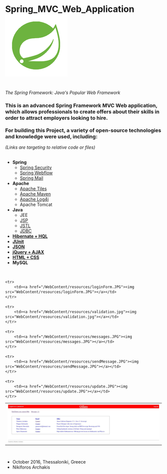 # Spring_MVC_Web_Application &nbsp; &nbsp; &nbsp; &nbsp; &nbsp; <a href="https://spring.io/" target="_blank"> <img src="/WebContent/resources/spring.png"> </a>
<br>
<i>The Spring Framework: Java's Popular Web Framework</i>


<h3>This is an advanced Spring Framework MVC Web application, which allows professionals to create offers about their skills in order to attract employers looking to hire.<br> <br> For building this Project, a variety of open-source technologies and knowledge were used, including:</h3>


<i>(Links are targeting to relative code or files)</i>
<br>
<br>
<ul>
  <li>
      <b>Spring</b>
      <ul>
        <li>
            <a target="_blank" href="/src/com/caveofprogramming/spring/web/config/security-context.xml" >Spring Security </a>
        </li>
        <li>
             <a href="/WebContent/WEB-INF/flows/contact-flow.xml" target="_blank">Spring Webflow</a>
        </li>
        <li>
            <a href="/WebContent/WEB-INF/offers-servlet.xml" target="_blank">Spring Mail </a>
        </li>
      </ul>
  </li>
  <li>
      <b>Apache</b>
      <ul>
        <li>
            <a href="/WebContent/WEB-INF/layout/default.xml" target="_blank">Apache Tiles </a> 
        </li>
        <li>
            <a href="/pom.xml" target="_blank">Apache Maven </a> 
        </li>
        <li>
            <a href="/src/log4j.properties" target="_blank">Apache Log4j</a> 
        </li>
        <li>
            Apache Tomcat
        </li>
      </ul>
  </li>
  <li>
      <b>Java</b>
      <ul>
      <li>
            JEE 
        </li>
        <li>
            <a href="/WebContent/WEB-INF/tiles/" target="_blank">JSP </a> 
        </li>
        <li>
             <a href="/WebContent/WEB-INF/tiles/header.jsp" target="_blank">JSTL </a>   
        </li>
        <li>
            <a href="/test/com/caveofprogramming/spring/web/test/config/datasource.xml" target="_blank"> JDBC </a>
        </li>
      </ul>
  </li>

  <li>
    <a href="/src/com/caveofprogramming/spring/web/dao/OffersDAO.java" target="_blank"> <b>Hibernate + HQL</b> </a>
  </li>
  
  <li>   
     <a href="/test/com/caveofprogramming/spring/web/test/tests/" target="_blank"> <b>JUnit</b> </a> 
  </li>
  <li>
     <a href="/src/com/caveofprogramming/spring/web/controllers/LoginController.java" target="_blank"> <b>JSON</b> </a>  
  </li>
  <li>
    <a href="/WebContent/WEB-INF/tiles/messages.jsp" target="_blank"> <b>jQuery + AJAX</b> </a>   
  </li>
  <li>
    <a href="/WebContent/resources/css/main.css" target="_blank"> <b>HTML + CSS</b> </a>   
  </li>
  <li>
      <b>MySQL</b>
  </li>
      
</ul>
</b>

<br>

<table>
 	<tr>
		<td><a href="/WebContent/resources/index.JPG"><img src="WebContent/resources/index.JPG"></a></td>
	</tr>
	
 	<tr>
		<td><a href="/WebContent/resources/loginForm.JPG"><img src="WebContent/resources/loginForm.JPG"></a></td>
	</tr>
	
  	<tr>
		<td><a href="/WebContent/resources/validation.jpg"><img src="WebContent/resources/validation.jpg"></a></td>
	</tr>
	
  	<tr>
		<td><a href="/WebContent/resources/messages.JPG"><img src="WebContent/resources/messages.JPG"></a></td>
	</tr>
	
  	<tr>
		<td><a href="/WebContent/resources/sendMessage.JPG"><img src="WebContent/resources/sendMessage.JPG"></a></td>
	</tr>
	
  	<tr>
		<td><a href="/WebContent/resources/update.JPG"><img src="WebContent/resources/update.JPG"></a></td>
	</tr>
</table>
<br>
<ul>
  <li>October 2016, Thessaloniki, Greece</li>
  <li>Nikiforos Archakis</li>
</ul>

